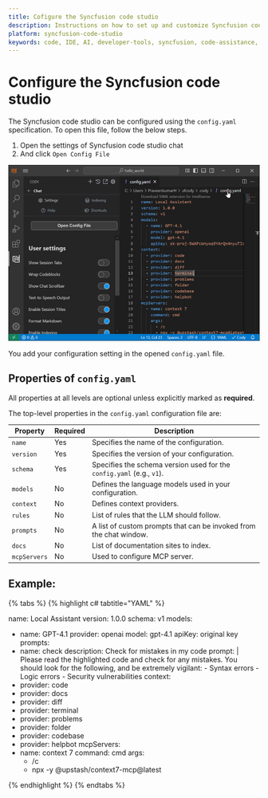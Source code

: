 ```yaml
---
title: Cofigure the Syncfusion code studio
description: Instructions on how to set up and customize Syncfusion code studio for your development environment
platform: syncfusion-code-studio
keywords: code, IDE, AI, developer-tools, syncfusion, code-assistance, productivity, UI-generation, bug-fixing, documentation
---
```

# Configure the Syncfusion code studio

The Syncfusion code studio can be configured using the `config.yaml` specification. To open this file, follow the below steps.

1. Open the settings of Syncfusion code studio chat
2. And click `Open Config File`

<img src="./reference_images/config_cody.png" alt="open config file"  />

You add your configuration setting in the opened `config.yaml` file.

## Properties of `config.yaml`

All properties at all levels are optional unless explicitly marked as **required**.

The top-level properties in the `config.yaml` configuration file are:

<table>
  <thead>
    <tr>
      <th>Property</th>
      <th>Required</th>
      <th>Description</th>
    </tr>
  </thead>
  <tr>
    <td><code>name</code></td>
    <td>Yes</td>
    <td>Specifies the name of the configuration.</td>
  </tr>
  <tr>
    <td><code>version</code></td>
    <td>Yes</td>
    <td>Specifies the version of your configuration.</td>
  </tr>
  <tr>
    <td><code>schema</code></td>
    <td>Yes</td>
    <td>Specifies the schema version used for the <code>config.yaml</code> (e.g., <code>v1</code>).</td>
  </tr>
  <tr>
    <td><code>models</code></td>
    <td>No</td>
    <td>Defines the language models used in your configuration.</td>
  </tr>
  <tr>
    <td><code>context</code></td>
    <td>No</td>
    <td>Defines context providers.</td>
  </tr>
  <tr>
    <td><code>rules</code></td>
    <td>No</td>
    <td>List of rules that the LLM should follow.</td>
  </tr>
  <tr>
    <td><code>prompts</code></td>
    <td>No</td>
    <td>A list of custom prompts that can be invoked from the chat window.</td>
  </tr>
  <tr>
    <td><code>docs</code></td>
    <td>No</td>
    <td>List of documentation sites to index.</td>
  </tr>
  <tr>
    <td><code>mcpServers</code></td>
    <td>No</td>
    <td>Used to configure MCP server.</td>
  </tr>
</table>

## Example:

{% tabs %}
{% highlight c# tabtitle="YAML" %}

name: Local Assistant
version: 1.0.0
schema: v1
models:
  - name: GPT-4.1
    provider: openai
    model: gpt-4.1
    apiKey: original key
prompts:
  - name: check
    description: Check for mistakes in my code
    prompt: |
      Please read the highlighted code and check for any mistakes. You should look for the following, and be extremely vigilant:
        - Syntax errors
        - Logic errors
        - Security vulnerabilities
context:
  - provider: code
  - provider: docs
  - provider: diff
  - provider: terminal
  - provider: problems
  - provider: folder
  - provider: codebase
  - provider: helpbot
mcpServers:
  - name: context 7
    command: cmd
    args:
      - /c
      - npx -y @upstash/context7-mcp@latest

{% endhighlight %}
{% endtabs %}